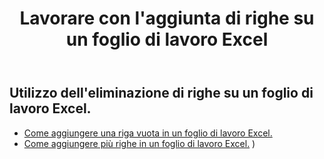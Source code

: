 ﻿---
title: Lavorare con l'aggiunta di righe su un foglio di lavoro Excel
second_title: Aspose.Cells Cloud Documen
linktitle: A.D
type: docs
url: /it/rows/add/
keywords: Working with adding row on an Excel worksheet. How to add rows on an Excel worksheet
description: Aspose.Cells Cloud REST API supporta l'aggiunta di righe a un foglio di lavoro Excel. L'SDK supporta diversi linguaggi di sviluppo, tra cui Android, C#, Go, Java, NodeJS, Perl, PHP, Python, Ruby e Swift.
weight: 20
kwords: Excel, Office Cloud, REST API, Foglio di calcolo, PDF, CSV, Json, Markdown, Lavorare con l'aggiunta di righe su un foglio di lavoro Excel
---
## Utilizzo dell'eliminazione di righe su un foglio di lavoro Excel.

- [Come aggiungere una riga vuota in un foglio di lavoro Excel.](/cells/it/rows/add/row/) 
- [Come aggiungere più righe in un foglio di lavoro Excel.](/cells/it/rows/add/rows/) ) 
